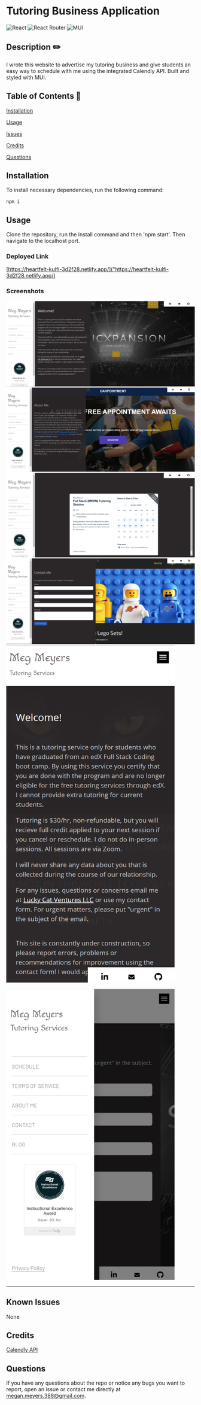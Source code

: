 # Tutoring Business Application 
  

   ![React](https://img.shields.io/badge/react-%2320232a.svg?style=for-the-badge&logo=react&logoColor=%2361DAFB) ![React Router](https://img.shields.io/badge/React_Router-CA4245?style=for-the-badge&logo=react-router&logoColor=white) ![MUI](https://img.shields.io/badge/MUI-%230081CB.svg?style=for-the-badge&logo=mui&logoColor=white)
  
  ## Description  ✏️
  
  I wrote this website to advertise my tutoring business and give students an easy way to schedule with me using the integrated Calendly API. Built and styled with MUI. 
  
  ## Table of Contents 📖
  
  [Installation](#installation)

  [Usage](#usage)

  

  [Issues](#known-issues)


  [Credits](#credits)

  [Questions](#questions)
  
  ## Installation 
  
  To install necessary dependencies, run the following command:
  
  ```
  npm i
  ```
  
  ## Usage 
  
  Clone the repository, run the install command and then 'npm start'. Then navigate to the localhost port.

  ### Deployed Link
  [https://heartfelt-kulfi-3d2f28.netlify.app/]("https://heartfelt-kulfi-3d2f28.netlify.app/)

### Screenshots
![screenshot-0](src/assets/images/tutoring.png)
![screenshot-1](src/assets/images/about.png)
![screenshot-2](src/assets/images/calendly.png)
![screenshot-3](src/assets/images/contact.png)
![screenshot-4](src/assets/images/tutoring-mobile.png)

![screenshot-5](src/assets/images/mobile-2.png)


______________________________________________________________________________________



## Known Issues 
None



## Credits 
[Calendly API](https://developer.calendly.com/api-docs)

 ## Questions 
  
 If you have any questions about the repo or notice any bugs you want to report, open an issue or contact me directly at megan.meyers.388@gmail.com. 
  
  